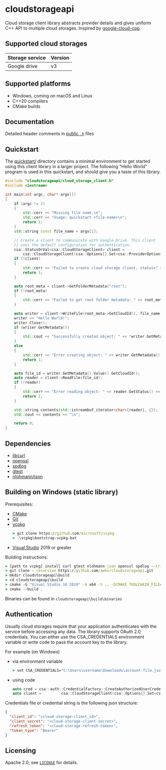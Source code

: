 # cloudstorageapi
Cloud storage client library abstracts provider details and gives uniform C++ API to multiple cloud storages. Inspired by [google-cloud-cpp](https://github.com/googleapis/google-cloud-cpp/tree/main/google/cloud/storage).

## Supported cloud storages
Storage service | Version
----------------|--------
Google drive | v3

## Supported platforms
* Windows, coming on macOS and Linux
* C++20 compilers
* CMake builds

## Documentation

Detailed header comments in [public `.h`][source-link] files

[source-link]: https://github.com/awkv/cloudstorageapi/tree/master/include/cloudstorageapi

## Quickstart

The [quickstart/](quickstart/README.md) directory contains a minimal environment
to get started using this client library in a larger project. The following
"Hello World" program is used in this quickstart, and should give you a taste of
this library.

```cc
#include "cloudstorageapi/cloud_storage_client.h"
#include <iostream>

int main(int argc, char* argv[])
{
    if (argc != 2)
    {
        std::cerr << "Missing file name.\n";
        std::cerr << "Usage: quickstart <file-name>\n";
        return 1;
    }
    std::string const file_name = argv[1];

    // Create a client to communicate with Google Drive. This client
    // uses the default configuration for authentication.
    csa::StatusOrVal<csa::CloudStorageClient> client =
        csa::CloudStorageClient(csa::Options{}.Set<csa::ProviderOption>(csa::EProvider::GoogleDrive));
    if (!client)
    {
        std::cerr << "Failed to create cloud storage client, status=" << client.GetStatus() << std::endl;
        return 1;
    }

    auto root_meta = client->GetFolderMetadata("root");
    if (!root_meta)
    {
        std::cerr << "Failed to get root folder metadata: " << root_meta.GetStatus().Message();
    }

    auto writer = client->WriteFile(root_meta->GetCloudId(), file_name);
    writer << "Hello World!";
    writer.Close();
    if (writer.GetMetadata())
    {
        std::cout << "Successfully created object: " << *writer.GetMetadata() << "\n";
    }
    else
    {
        std::cerr << "Error creating object: " << writer.GetMetadata().GetStatus() << "\n";
        return 1;
    }

    auto file_id = writer.GetMetadata().Value().GetCloudId();
    auto reader = client->ReadFile(file_id);
    if (!reader)
    {
        std::cerr << "Error reading object: " << reader.GetStatus() << "\n";
        return 1;
    }

    std::string contents{std::istreambuf_iterator<char>{reader}, {}};
    std::cout << contents << "\n";

    return 0;
}
````

## Dependencies
* [libcurl](https://curl.se/libcurl/)
* [openssl](https://www.openssl.org/)
* [spdlog](https://github.com/gabime/spdlog)
* [gtest](https://github.com/google/googletest)
* [nlohmann/json](https://github.com/nlohmann/json)

## Building on Windows (static library)

Prerequisites:
- [CMake](https://cmake.org/)
- [Git](https://git-scm.com/downloads)
- [vcpkg](https://github.com/microsoft/vcpkg)
    ```cmd
    > git clone https://github.com/microsoft/vcpkg
    > .\vcpkg\bootstrap-vcpkg.bat
    ```
- [Visual Studio](https://visualstudio.microsoft.com/) 2019 or greater

Building instructions:
```cmd
> [path to vcpkg] install curl gtest nlohmann-json openssl spdlog --triplet=x64-windows-static-md
> git clone --recursive https://github.com/awkv/cloudstorageapi.git
> mkdir cloudstorageapi\build
> cd cloudstorageapi\build
> cmake -G "Visual Studio 16 2019" -A x64 -S .. -DCMAKE_TOOLCHAIN_FILE=[path to vcpkg]/scripts/buildsystems/vcpkg.cmake -DVCPKG_TARGET_TRIPLET=x64-windows-static-md
> cmake --build .
```

Binaries can be found in `cloudstorageapi\build\binaries`

## Authentication

Usually cloud storages require that your application authenticates with the service before accessing any data. The library supports OAuth 2.0 credentials. You can either use the CSA_CREDENTIALS environment variable or write code to pass the account key to the library.

For example (on Windows)
- via environment variable
    ```cmd
    > set CSA_CREDENTIALS="C:\Users\username\Downloads\account-file.json"
    ```
- using code
    ```cc
    auto cred = csa::auth::CredentialFactory::CreateAuthorizedUserCredentialsFromJsonContents(csa::EProvider::GoogleDrive, <json-credentials-string>, "");
    auto client =         csa::CloudStorageClient(csa::Options{}.Set<csa::ProviderOption>(csa::EProvider::GoogleDrive).Set<Oauth2CredentialsOption>(cred));
    ```

Credentials file or credential string is the following json structure:
```json
{
  "client_id": "<cloud-storage-client_id>",
  "client_secret": "<cloud-storage-client-secret>",
  "refresh_token": "<cloud-storage-refresh-token>",
  "token_type": "Bearer"
}
```

## Licensing

Apache 2.0; see [`LICENSE`](LICENSE) for details.
